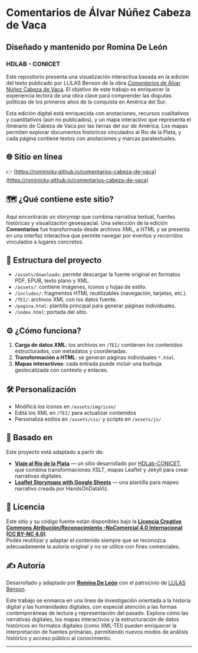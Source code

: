 # Comentarios de Álvar Núñez Cabeza de Vaca  
## Diseñado y mantenido por Romina De León
### HDLAB - CONICET

Este repositorio presenta una visualización interactiva basada en la edición del texto publicado por LLILAS Benson de la obra [*Comentarios* de Álvar Núñez Cabeza de Vaca](https://collections.lib.utexas.edu/catalog/utblac:be9bfa47-9704-483e-a461-9588875230b8). El objetivo de este trabajo es enriquecer la experiencia lectora de una obra clave para comprender las disputas políticas de los primeros años de la conquista en América del Sur.

Esta edición digital está enriquecida con anotaciones, recursos cualitativos y cuantitativos (aún no publicados), y un mapa interactivo que representa el itinerario de Cabeza de Vaca por las tierras del sur de América. Los mapas permiten explorar documentos históricos vinculados al Río de la Plata, y cada página contiene textos con anotaciones y marcas paratextuales.

## 🌐 Sitio en línea

👉 [https://rominicky.github.io/comentarios-cabeza-de-vaca](https://rominicky.github.io/comentarios-cabeza-de-vaca)

## 🗺️ ¿Qué contiene este sitio?

Aquí encontrarás un *storymap* que combina narrativa textual, fuentes históricas y visualización geoespacial. Una selección de la edición **Comentarios** fue transformada desde archivos XML, a HTML y se presenta en una interfaz interactiva que permite navegar por eventos y recorridos vinculados a lugares concretos.

## 📁 Estructura del proyecto

- `/assets/downloads`: permite descargar la fuente original en formatos PDF, EPUB, texto plano y XML.
- `/assets/`: contiene imágenes, íconos y hojas de estilo.
- `/includes/`: fragmentos HTML reutilizables (navegación, tarjetas, etc.).
- `/TEI/`: archivos XML con los datos fuente.
- `/pagina.html`: plantilla principal para generar páginas individuales.
- `/index.html`: portada del sitio.

## ⚙️ ¿Cómo funciona?

1. **Carga de datos XML**: los archivos en `/TEI/` contienen los contenidos estructurados, con metadatos y coordenadas.
2. **Transformación a HTML**: se generan páginas individuales `*.html`.
3. **Mapas interactivos**: cada entrada puede incluir una burbuja geolocalizada con contexto y enlaces.

## 🛠️ Personalización

- Modificá los íconos en `/assets/img/icon/`
- Editá los XML en `/TEI/` para actualizar contenidos
- Personalizá estilos en `/assets/css/` y scripts en `/assets/js/`

## 🧩 Basado en

Este proyecto está adaptado a partir de:

- **[Viaje al Río de la Plata](https://hdlab.space/viaje-al-rio-de-la-plata/)** — un sitio desarrollado por [HDLab-CONICET](https://github.com/hdlabconicet/viaje-al-rio-de-la-plata), que combina transformaciones XSLT, mapas Leaflet y Jekyll para crear narrativas digitales.
- **[Leaflet Storymaps with Google Sheets](https://github.com/HandsOnDataViz/leaflet-storymaps-with-google-sheets)** — una plantilla para mapeo narrativo creada por HandsOnDataViz.

## 📜 Licencia

Este sitio y su código fuente están disponibles bajo la **[Licencia Creative Commons Atribución/Reconocimiento -NoComercial 4.0 Internacional (CC BY-NC 4.0)](https://creativecommons.org/licenses/by-nc/4.0/)**.  
Podés reutilizar y adaptar el contenido siempre que se reconozca adecuadamente la autoría original y no se utilice con fines comerciales.

## ✍️ Autoría

Desarrollado y adaptado por **[Romina De León](https://rominicky.github.io)** con el patrocinio de [LLILAS Benson](https://sites.utexas.edu/llilasbensonds/funding/digital-scholarship-fellowships/).

Este trabajo se enmarca en una línea de investigación orientada a la historia digital y las humanidades digitales, con especial atención a las formas contemporáneas de lectura y representación del pasado. Explora cómo las narrativas digitales, los mapas interactivos y la estructuración de datos históricos en formatos digitales (como XML-TEI) pueden enriquecer la interpretación de fuentes primarias, permitiendo nuevos modos de análisis histórico y acceso público al conocimiento.

---
